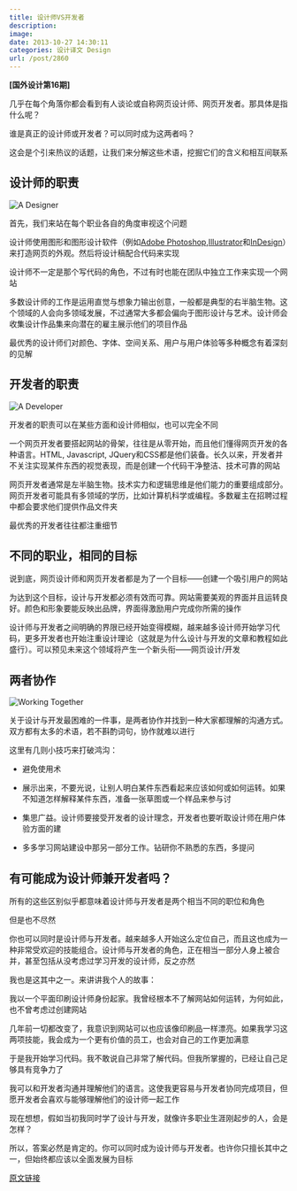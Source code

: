 ```yaml
---
title: 设计师VS开发者
description: 
image: 
date: 2013-10-27 14:30:11
categories: 设计译文 Design
url: /post/2860
---
```


**[国外设计第16期]**

几乎在每个角落你都会看到有人谈论或自称网页设计师、网页开发者。那具体是指什么呢？

谁是真正的设计师或开发者？可以同时成为这两者吗？

这会是个引来热议的话题，让我们来分解这些术语，挖掘它们的含义和相互间联系

## 设计师的职责

![A Designer](http://designmodo.com/wp-content/uploads/2013/10/adaptable.jpg)

首先，我们来站在每个职业各自的角度审视这个问题

设计师使用图形和图形设计软件（例如[Adobe Photoshop](http://designmodo.com/photoshop-cc/),[Illustrator](http://designmodo.com/illustrator-cc/)和[InDesign](http://designmodo.com/adobe-creative-suite-6/)）来打造网页的外观。然后将设计稿配合代码来实现

设计师不一定是那个写代码的角色，不过有时也能在团队中独立工作来实现一个网站

多数设计师的工作是运用直觉与想象力输出创意，一般都是典型的右半脑生物。这个领域的人会向多领域发展，不过通常大多都会偏向于图形设计与艺术。设计师会收集设计作品集来向潜在的雇主展示他们的项目作品

最优秀的设计师们对颜色、字体、空间关系、用户与用户体验等多种概念有着深刻的见解

## 开发者的职责

![A Developer](http://designmodo.com/wp-content/uploads/2013/10/adaptable-dev.jpg)

开发者的职责可以在某些方面和设计师相似，也可以完全不同

一个网页开发者要搭起网站的骨架，往往是从零开始，而且他们懂得网页开发的各种语言。HTML, Javascript, JQuery和CSS都是他们装备。长久以来，开发者并不关注实现某件东西的视觉表现，而是创建一个代码干净整洁、技术可靠的网站

网页开发者通常是左半脑生物。技术实力和逻辑思维是他们能力的重要组成部分。网页开发者可能具有多领域的学历，比如计算机科学或编程。多数雇主在招聘过程中都会要求他们提供作品文件夹

最优秀的开发者往往都注重细节

## 不同的职业，相同的目标

说到底，网页设计师和网页开发者都是为了一个目标——创建一个吸引用户的网站

为达到这个目标，设计与开发都必须有效而可靠。网站需要美观的界面并且运转良好。颜色和形象要能反映出品牌，界面得激励用户完成你所需的操作

设计师与开发者之间明确的界限已经开始变得模糊，越来越多设计师开始学习代码，更多开发者也开始注重设计理论（这就是为什么设计与开发的文章和教程如此盛行）。可以预见未来这个领域将产生一个新头衔——网页设计/开发

## 两者协作

![Working Together ](http://designmodo.com/wp-content/uploads/2013/10/designervdeveloper.jpg)

关于设计与开发最困难的一件事，是两者协作并找到一种大家都理解的沟通方式。双方都有太多的术语，若不斟酌词句，协作就难以进行

这里有几则小技巧来打破鸿沟：

*   避免使用术

*   展示出来，不要光说，让别人明白某件东西看起来应该如何或如何运转。如果不知道怎样解释某件东西，准备一张草图或一个样品来参与讨

*   集思广益。设计师要接受开发者的设计理念，开发者也要听取设计师在用户体验方面的建

*   多多学习网站建设中那另一部分工作。钻研你不熟悉的东西，多提问

## 有可能成为设计师兼开发者吗？

所有的这些区别似乎都意味着设计师与开发者是两个相当不同的职位和角色

但是也不尽然

你也可以同时是设计师与开发者。越来越多人开始这么定位自己，而且这也成为一种非常受欢迎的技能组合。设计师与开发者的角色，正在相当一部分人身上被合并，甚至包括从没考虑过学习开发的设计师，反之亦然

我也是这其中之一。来讲讲我个人的故事：

我以一个平面印刷设计师身份起家。我曾经根本不了解网站如何运转，为何如此，也不曾考虑过创建网站

几年前一切都改变了，我意识到网站可以也应该像印刷品一样漂亮。如果我学习这两项技能，我会成为一个更有价值的员工，也会对自己的工作更加满意

于是我开始学习代码。我不敢说自己非常了解代码。但我所掌握的，已经让自己足够具有竞争力了

我可以和开发者沟通并理解他们的语言。这使我更容易与开发者协同完成项目，但愿开发者会喜欢与能够理解他们的设计师一起工作

现在想想，假如当初我同时学了设计与开发，就像许多职业生涯刚起步的人，会是怎样？

所以，答案必然是肯定的。你可以同时成为设计师与开发者。也许你只擅长其中之一，但始终都应该以全面发展为目标

[原文链接](http://designmodo.com/designer-vs-developer/)
